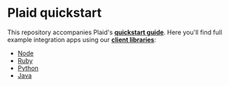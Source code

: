 # Plaid quickstart

This repository accompanies Plaid's [**quickstart guide**][quickstart]. Here you'll find full example integration apps using our [**client libraries**][resources]:

- [Node][node-example]
- [Ruby][ruby-example]
- [Python][python-example]
- [Java][java-example]

[quickstart]: https://plaid.com/docs/quickstart
[resources]: https://plaid.com/docs/resources
[node-example]: /node
[ruby-example]: /ruby
[python-example]: /python
[java-example]: /java
